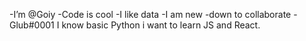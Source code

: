 -I’m @Goiy
-Code is cool
-I like data
-I am new 
-down to collaborate
-Glub#0001
I know basic Python i want to learn JS and React. 
